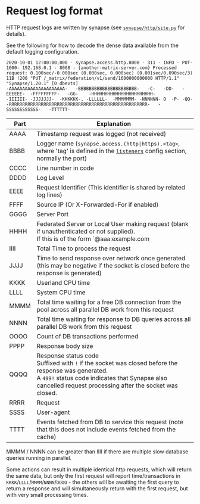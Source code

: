 # Request log format

HTTP request logs are written by synapse (see [`synapse/http/site.py`](https://github.com/element.-hq/synapse/tree/develop/synapse/http/site.py) for details).

See the following for how to decode the dense data available from the default logging configuration.

```
2020-10-01 12:00:00,000 - synapse.access.http.8008 - 311 - INFO - PUT-1000- 192.168.0.1 - 8008 - {another-matrix-server.com} Processed request: 0.100sec/-0.000sec (0.000sec, 0.000sec) (0.001sec/0.090sec/3) 11B !200 "PUT /_matrix/federation/v1/send/1600000000000 HTTP/1.1" "Synapse/1.20.1" [0 dbevts]
-AAAAAAAAAAAAAAAAAAAAA-   -BBBBBBBBBBBBBBBBBBBBBB-   -C-   -DD-   -EEEEEE-  -FFFFFFFFF-   -GG-    -HHHHHHHHHHHHHHHHHHHHHHH-                     -IIIIII- -JJJJJJJ-  -KKKKKK-, -LLLLLL-  -MMMMMMM- -NNNNNN- O  -P- -QQ-  -RRRRRRRRRRRRRRRRRRRRRRRRRRRRRRRRRRRRRRRRRRRRRRRRRRRR-   -SSSSSSSSSSSS-   -TTTTTT-
```


| Part  | Explanation |
| ----- | ------------ |
| AAAA  | Timestamp request was logged (not received) |
| BBBB  | Logger name (`synapse.access.(http\|https).<tag>`, where 'tag' is defined in the [`listeners`](../configuration/config_documentation.md#listeners) config section, normally the port) |
| CCCC  | Line number in code |
| DDDD  | Log Level |
| EEEE  | Request Identifier (This identifier is shared by related log lines)|
| FFFF  | Source IP (Or X-Forwarded-For if enabled) |
| GGGG  | Server Port |
| HHHH  | Federated Server or Local User making request (blank if unauthenticated or not supplied).<br/>If this is of the form `@aaa:example.com|@bbb:example.com`, then that means that `@aaa:example.com` is authenticated but they are controlling `@bbb:example.com`, e.g. if `aaa` is controlling `bbb` [via the admin API](https://matrix-org.github.io/synapse/latest/admin_api/user_admin_api.html#login-as-a-user). |
| IIII  | Total Time to process the request |
| JJJJ  | Time to send response over network once generated (this may be negative if the socket is closed before the response is generated)|
| KKKK  | Userland CPU time |
| LLLL  | System CPU time |
| MMMM  | Total time waiting for a free DB connection from the pool across all parallel DB work from this request |
| NNNN  | Total time waiting for response to DB queries across all parallel DB work from this request |
| OOOO  | Count of DB transactions performed |
| PPPP  | Response body size |
| QQQQ  | Response status code<br/>Suffixed with `!` if the socket was closed before the response was generated.<br/>A `499!` status code indicates that Synapse also cancelled request processing after the socket was closed.<br/> |
| RRRR  | Request |
| SSSS  | User-agent |
| TTTT  | Events fetched from DB to service this request (note that this does not include events fetched from the cache) |


MMMM / NNNN can be greater than IIII if there are multiple slow database queries
running in parallel.

Some actions can result in multiple identical http requests, which will return
the same data, but only the first request will report time/transactions in
`KKKK`/`LLLL`/`MMMM`/`NNNN`/`OOOO` - the others will be awaiting the first query to return a
response and will simultaneously return with the first request, but with very
small processing times.
